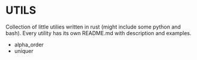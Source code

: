 # UTILS

Collection of little utilies written in rust (might include some python and bash).
Every utility has its own README.md with description and examples.

* alpha_order
* uniquer
